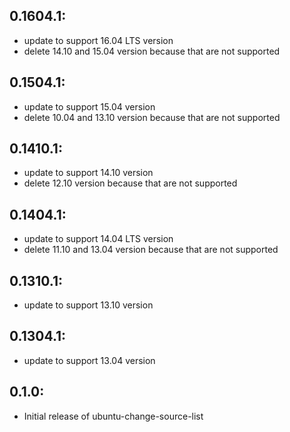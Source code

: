 ## 0.1604.1:

* update to support 16.04 LTS version
* delete 14.10 and 15.04 version because that are not supported

## 0.1504.1:

* update to support 15.04 version
* delete 10.04 and 13.10 version because that are not supported

## 0.1410.1:

* update to support 14.10 version
* delete 12.10 version because that are not supported

## 0.1404.1:

* update to support 14.04 LTS version
* delete 11.10 and 13.04 version because that are not supported

## 0.1310.1:

* update to support 13.10 version

## 0.1304.1:

* update to support 13.04 version


## 0.1.0:

* Initial release of ubuntu-change-source-list
